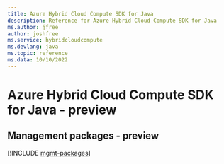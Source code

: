 ```yaml
---
title: Azure Hybrid Cloud Compute SDK for Java
description: Reference for Azure Hybrid Cloud Compute SDK for Java
ms.author: jfree
author: joshfree
ms.service: hybridcloudcompute
ms.devlang: java
ms.topic: reference
ms.data: 10/10/2022
---
```

# Azure Hybrid Cloud Compute SDK for Java - preview

## Management packages - preview
[!INCLUDE [mgmt-packages](hybrid-cloud-compute-mgmt-index.md)]